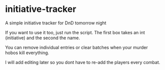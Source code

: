 # initiative-tracker
A simple initiative tracker for DnD tomorrow night

If you want to use it too, just run the script. The first box takes an int (initiative) and the second the name.

You can remove individual entries or clear batches when your murder hobos kill everything.

I will add editing later so you dont have to re-add the players every combat.
